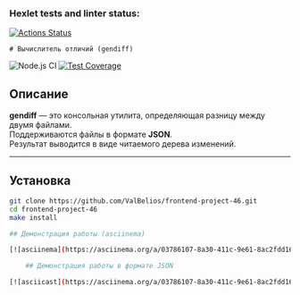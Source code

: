 ### Hexlet tests and linter status:
[![Actions Status](https://github.com/ValBelios/frontend-project-46/actions/workflows/hexlet-check.yml/badge.svg)](https://github.com/ValBelios/frontend-project-46/actions)

    # Вычислитель отличий (gendiff)

![Node.js CI](https://github.com/ValBelios/frontend-project-46/actions/workflows/nodejs.yml/badge.svg)
[![Test Coverage](https://sonarcloud.io/api/project_badges/measure?project=ValBelios_frontend-project-46&metric=coverage)](https://sonarcloud.io/summary/new_code?id=ValBelios_frontend-project-46)

## Описание

**gendiff** — это консольная утилита, определяющая разницу между двумя файлами.  
Поддерживаются файлы в формате **JSON**.  
Результат выводится в виде читаемого дерева изменений.

---

## Установка

```bash
git clone https://github.com/ValBelios/frontend-project-46.git
cd frontend-project-46
make install

## Демонстрация работы (asciinema)

[![asciinema](https://asciinema.org/a/03786107-8a30-411c-9e61-8ac2fdd16d89.svg)](https://asciinema.org/a/03786107-8a30-411c-9e61-8ac2fdd16d89)

    ## Демонстрация работы в формате JSON

[![asciicast](https://asciinema.org/a/03786107-8a30-411c-9e61-8ac2fdd16d89.svg)](https://asciinema.org/a/03786107-8a30-411c-9e61-8ac2fdd16d89)

